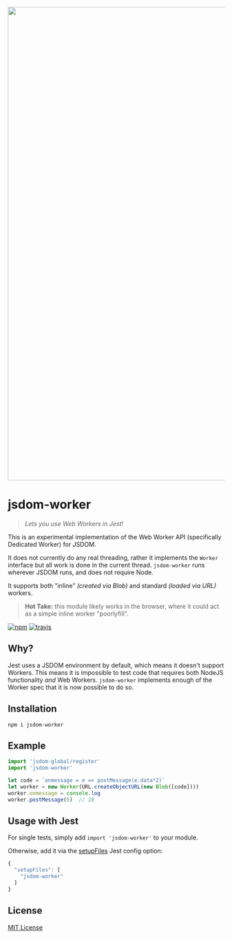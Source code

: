 <p align="center">
  <img src="https://i.imgur.com/s9rO8Jh.jpg" width="1100">
</p>


# jsdom-worker

> _Lets you use Web Workers in Jest!_

This is an experimental implementation of the Web Worker API (specifically Dedicated Worker) for JSDOM.

It does not currently do any real threading, rather it implements the `Worker` interface but all work is done in the current thread.  `jsdom-worker` runs wherever JSDOM runs, and does not require Node.

It supports both "inline" _(created via Blob)_ and standard _(loaded via URL)_ workers.

> **Hot Take:** this module likely works in the browser, where it could act as a simple inline worker "poorlyfill".

<a href="https://www.npmjs.org/package/jsdom-worker"><img src="https://img.shields.io/npm/v/jsdom-worker.svg?style=flat" alt="npm"></a> <a href="https://travis-ci.org/developit/jsdom-worker"><img src="https://travis-ci.org/developit/jsdom-worker.svg?branch=master" alt="travis"></a>


## Why?

Jest uses a JSDOM environment by default, which means it doesn't support Workers. This means it is impossible to test code that requires both NodeJS functionality _and_ Web Workers.  `jsdom-worker` implements enough of the Worker spec that it is now possible to do so.

## Installation

`npm i jsdom-worker`

## Example

```js
import 'jsdom-global/register'
import 'jsdom-worker'

let code = `onmessage = e => postMessage(e.data*2)`
let worker = new Worker(URL.createObjectURL(new Blob([code])))
worker.onmessage = console.log
worker.postMessage(5)  // 10
```

## Usage with Jest

For single tests, simply add `import 'jsdom-worker'` to your module.

Otherwise, add it via the [setupFiles](https://facebook.github.io/jest/docs/en/configuration.html#setupfiles-array) Jest config option:

```js
{
  "setupFiles": [
    "jsdom-worker"
  ]
}
```

## License

[MIT License](https://oss.ninja/mit/developit)
